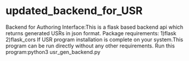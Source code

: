 # updated_backend_for_USR
Backend for Authoring Interface:This is a flask based backend api which returns generated USRs in json format.
Package requirements:
1)flask
2)flask_cors
If USR program installation is complete on your system.This program can be run directly without any other requirements.
Run this program:python3 usr_gen_backend.py
